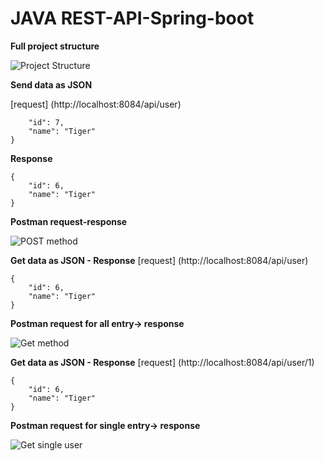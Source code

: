 # JAVA REST-API-Spring-boot

**Full project structure**

![Project Structure](https://user-images.githubusercontent.com/20375942/171577456-dfd11d8f-e732-4b70-b59f-19e6a3a21ca7.png)


**Send data as JSON**

[request] (http://localhost:8084/api/user)

```{
    "id": 7,
    "name": "Tiger"
}
```

**Response**

```
{
    "id": 6,
    "name": "Tiger"
}
```

**Postman request-response**

![POST method](https://user-images.githubusercontent.com/20375942/171575689-31cfe084-8d0d-4f46-8726-4447eeff1f93.png)


**Get data as JSON - Response**
[request] (http://localhost:8084/api/user)

```
{
    "id": 6,
    "name": "Tiger"
}
```

**Postman request for all entry-> response**

![Get method](https://user-images.githubusercontent.com/20375942/171573779-e5b18094-e574-4ac8-af10-3ea451dfc5fa.png)


**Get data as JSON - Response**
[request] (http://localhost:8084/api/user/1)

```
{
    "id": 6,
    "name": "Tiger"
}
```

**Postman request for single entry-> response**

![Get single user](https://user-images.githubusercontent.com/20375942/171574120-550ac435-8a92-4e31-9ea6-3ee85ed243c1.png)


